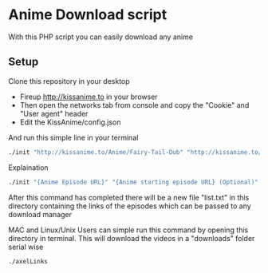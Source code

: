 # Anime Download script #

With this PHP script you can easily download any anime

## Setup ##
Clone this repository in your desktop
- Fireup http://kissanime.to in your browser
- Then open the networks tab from console and copy the "Cookie" and "User agent" header
- Edit the KissAnime/config.json

And run this simple line in your terminal

```bash
./init "http://kissanime.to/Anime/Fairy-Tail-Dub" "http://kissanime.to/Anime/Fairy-Tail-Dub/001-Fairy-Tail?id=116233"
```

Explaination
```bash
./init "{Anime Episode URL}" "{Anime starting episode URL} (Optional)" "{Anime ending episode URL} (Optional)"
```

After this command has completed there will be a new file "list.txt" in this directory containing the links of the episodes which can be passed to any download manager

MAC and Linux/Unix Users can simple run this command by opening this directory in terminal. This will download the videos in a "downloads" folder serial wise
```bash
./axelLinks
```